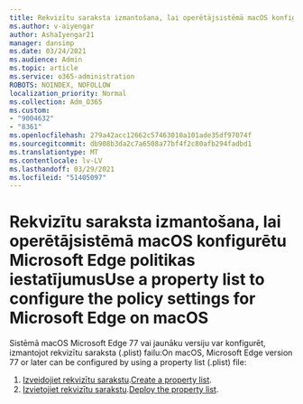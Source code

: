 ```yaml
---
title: Rekvizītu saraksta izmantošana, lai operētājsistēmā macOS konfigurētu Microsoft Edge politikas iestatījumus
ms.author: v-aiyengar
author: AshaIyengar21
manager: dansimp
ms.date: 03/24/2021
ms.audience: Admin
ms.topic: article
ms.service: o365-administration
ROBOTS: NOINDEX, NOFOLLOW
localization_priority: Normal
ms.collection: Adm_O365
ms.custom:
- "9004632"
- "8361"
ms.openlocfilehash: 279a42acc12662c57463010a101ade35df97074f
ms.sourcegitcommit: db908b3da2c7a6508a77bf4f2c80afb294fadbd1
ms.translationtype: MT
ms.contentlocale: lv-LV
ms.lasthandoff: 03/29/2021
ms.locfileid: "51405097"
---
```

# <a name="use-a-property-list-to-configure-the-policy-settings-for-microsoft-edge-on-macos"></a><span data-ttu-id="3b05e-102">Rekvizītu saraksta izmantošana, lai operētājsistēmā macOS konfigurētu Microsoft Edge politikas iestatījumus</span><span class="sxs-lookup"><span data-stu-id="3b05e-102">Use a property list to configure the policy settings for Microsoft Edge on macOS</span></span>

<span data-ttu-id="3b05e-103">Sistēmā macOS Microsoft Edge 77 vai jaunāku versiju var konfigurēt, izmantojot rekvizītu saraksta (.plist) failu:</span><span class="sxs-lookup"><span data-stu-id="3b05e-103">On macOS, Microsoft Edge version 77 or later can be configured by using a property list (.plist) file:</span></span>

1. <span data-ttu-id="3b05e-104">[Izveidojiet rekvizītu sarakstu](https://go.microsoft.com/fwlink/?linkid=2134726).</span><span class="sxs-lookup"><span data-stu-id="3b05e-104">[Create a property list](https://go.microsoft.com/fwlink/?linkid=2134726).</span></span>
1. <span data-ttu-id="3b05e-105">[Izvietojiet rekvizītu sarakstu](https://go.microsoft.com/fwlink/?linkid=2134727).</span><span class="sxs-lookup"><span data-stu-id="3b05e-105">[Deploy the property list](https://go.microsoft.com/fwlink/?linkid=2134727).</span></span>
